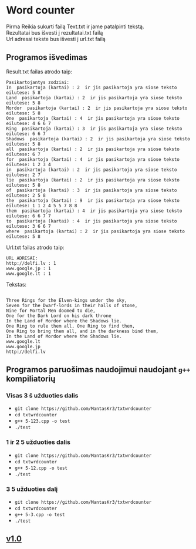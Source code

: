 # Word counter

Pirma Reikia sukurti failą Text.txt ir jame patalpinti tekstą. <br/>
Rezultatai bus išvesti į rezultatai.txt failą<br/>
Url adresai tekste bus išvesti į url.txt failą<br/>

## Programos išvedimas
Result.txt failas atrodo taip:
```shell
Pasikartojantys zodziai:
In  pasikartoja (kartai) : 2  ir jis pasikartoja yra siose teksto eilutese: 5 8 
Land  pasikartoja (kartai) : 2  ir jis pasikartoja yra siose teksto eilutese: 5 8 
Mordor  pasikartoja (kartai) : 2  ir jis pasikartoja yra siose teksto eilutese: 5 8 
One  pasikartoja (kartai) : 4  ir jis pasikartoja yra siose teksto eilutese: 4 6 6 7 
Ring  pasikartoja (kartai) : 3  ir jis pasikartoja yra siose teksto eilutese: 6 6 7 
Shadows  pasikartoja (kartai) : 2  ir jis pasikartoja yra siose teksto eilutese: 5 8 
all  pasikartoja (kartai) : 2  ir jis pasikartoja yra siose teksto eilutese: 6 7 
for  pasikartoja (kartai) : 4  ir jis pasikartoja yra siose teksto eilutese: 1 2 3 4 
in  pasikartoja (kartai) : 2  ir jis pasikartoja yra siose teksto eilutese: 2 7 
lie  pasikartoja (kartai) : 2  ir jis pasikartoja yra siose teksto eilutese: 5 8 
of  pasikartoja (kartai) : 3  ir jis pasikartoja yra siose teksto eilutese: 2 5 8 
the  pasikartoja (kartai) : 9  ir jis pasikartoja yra siose teksto eilutese: 1 1 2 4 5 5 7 8 8 
them  pasikartoja (kartai) : 4  ir jis pasikartoja yra siose teksto eilutese: 6 6 7 7 
to  pasikartoja (kartai) : 4  ir jis pasikartoja yra siose teksto eilutese: 3 6 6 7 
where  pasikartoja (kartai) : 2  ir jis pasikartoja yra siose teksto eilutese: 5 8 
```
Url.txt failas atrodo taip:
```shell
URL ADRESAI:
http://delfi.lv : 1
www.google.jp : 1
www.google.lt : 1
```
Tekstas:
```shell

Three Rings for the Elven-kings under the sky,
Seven for the Dwarf-lords in their halls of stone,
Nine for Mortal Men doomed to die,
One for the Dark Lord on his dark throne
In the Land of Mordor where the Shadows lie.
One Ring to rule them all, One Ring to find them,
One Ring to bring them all, and in the darkness bind them,
In the Land of Mordor where the Shadows lie.
www.google.lt
www.google.jp
http://delfi.lv

```
## Programos paruošimas naudojimui naudojant `g++` kompiliatorių
### Visas 3 š užduoties dalis
- `git clone https://github.com/MantasKr3/txtwrdcounter`
- `cd txtwrdcounter`
- `g++ 5-123.cpp -o test`
- `./test`

### 1 ir 2  5 užduoties dalis

- `git clone https://github.com/MantasKr3/txtwrdcounter`
- `cd txtwrdcounter`
- `g++ 5-12.cpp -o test`
- `./test`

### 3  5 užduoties dalį

- `git clone https://github.com/MantasKr3/txtwrdcounter`
- `cd txtwrdcounter`
- `g++ 5-3.cpp -o test`
- `./test`

## [v1.0](https://github.com/MantasKr3/txtwrdcounter/releases/tag/v1.0)

